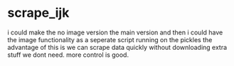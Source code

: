 # scrape_ijk
i could make the no image version the main version and then i could
have the image functionality as a seperate script running on the pickles
the advantage of this is we can scrape data quickly without downloading extra
stuff we dont need. more control is good.
